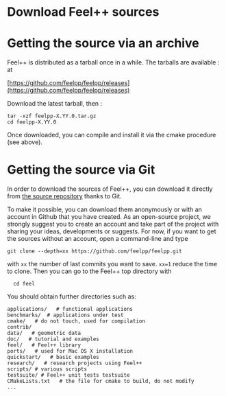 Download Feel++ sources
=======================

# Getting the source via an archive

Feel++ is distributed as a tarball once in a while. The tarballs are available :
at

[https://github.com/feelpp/feelpp/releases](https://github.com/feelpp/feelpp/releases)

Download the latest tarball, then :
```
tar -xzf feelpp-X.YY.0.tar.gz
cd feelpp-X.YY.0
```
Once downloaded, you can compile and install it via the cmake procedure (see above).

# Getting the source via Git

In order to download the sources of Feel++, you can download it
directly from [the source repository](https://github.com/feelpp/feelpp)
thanks to Git.

To make it possible, you can download them anonymously or with an
account in Github that you have created. As an open-source project, we
strongly suggest you to create an account and take part of the project
with sharing your ideas, developments or suggests. For now, if you
want to get the sources without an account, open a command-line and
type

```
git clone --depth=xx https://github.com/feelpp/feelpp.git
```
with `xx` the number of last commits you want to save.
`xx=1` reduce the time to clone.
Then you can go to the Feel++ top directory with
```
  cd feel
```
You should obtain further directories such as:
```
applications/   # functional applications
benchmarks/  # applications under test
cmake/   # do not touch, used for compilation
contrib/
data/   # geometric data
doc/   # tutorial and examples
feel/   # Feel++ library
ports/   # used for Mac OS X installation
quickstart/   # basic examples
research/   # research projects using Feel++
scripts/ # various scripts
testsuite/ # Feel++ unit tests testsuite
CMakeLists.txt   # the file for cmake to build, do not modify
...
```
